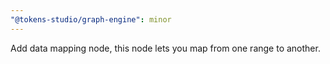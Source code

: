 ```yaml
---
"@tokens-studio/graph-engine": minor
---
```


Add data mapping node, this node lets you map from one range to another.
